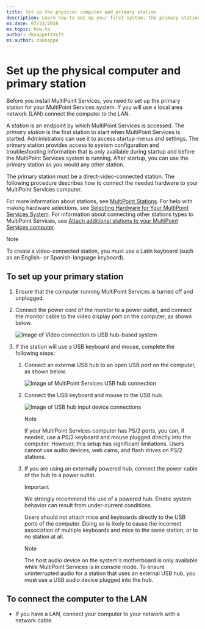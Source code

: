 ```yaml
---
title: Set up the physical computer and primary station
description: Learn how to set up your first system, the primary station, in MultiPoint Services
ms.date: 07/22/2016
ms.topic: how-to
author: dknappettmsft
ms.author: daknappe
---
```

# Set up the physical computer and primary station
Before you install MultiPoint Services, you need to set up the primary station for your MultiPoint Services system. If you will use a local area network (LAN) connect the computer to the LAN.

A *station* is an endpoint by which MultiPoint Services is accessed. The *primary station* is the first station to start when MultiPoint Services is started. Administrators can use it to access startup menus and settings. The primary station provides access to system configuration and troubleshooting information that is only available during startup and before the MultiPoint Services system is running. After startup, you can use the primary station as you would any other station.

The primary station must be a direct-video-connected station. The following procedure describes how to connect the needed hardware to your MultiPoint Services computer.

For more information about stations, see [MultiPoint Stations](multipoint-services-stations.md). For help with making hardware selections, see [Selecting Hardware for Your MultiPoint Services System](./select-hardware-mps.md). For information about connecting other stations types to MultiPoint Services, see [Attach additional stations to your MultiPoint Services computer](./multipoint-attach-additional-stations.md).

> [!NOTE]
> To create a video-connected station, you must use a Latin keyboard (such as an English- or Spanish-language keyboard).

## To set up your primary station

1.  Ensure that the computer running MultiPoint Services is turned off and unplugged.

2.  Connect the power cord of the monitor to a power outlet, and connect the monitor cable to the video display port on the computer, as shown below.

    ![Image of Video connection to USB hub-based system](./media/WMSVideoConnection.gif)

3.  If the station will use a USB keyboard and mouse, complete the following steps:

    1.  Connect an external USB hub to an open USB port on the computer, as shown below.

        ![Image of MultiPoint Services USB hub connection](./media/WMSUSBHubConnection.gif)

    2.  Connect the USB keyboard and mouse to the USB hub.

        ![Image of USB hub input device connections](./media/WMSUSBDeviceConnection.gif)

        > [!NOTE]
        > If your MultiPoint Services computer has PS/2 ports, you can, if needed, use a PS/2 keyboard and mouse plugged directly into the computer. However, this setup has significant limitations. Users cannot use audio devices, web cams, and flash drives on PS/2 stations.

    3.  If you are using an externally powered hub, connect the power cable of the hub to a power outlet.

        > [!IMPORTANT]
        > We strongly recommend the use of a powered hub. Erratic system behavior can result from under-current conditions.
        >
        > Users should not attach mice and keyboards directly to the USB ports of the computer. Doing so is likely to cause the incorrect association of multiple keyboards and mice to the same station, or to no station at all.

        > [!NOTE]
        > The host audio device on the system's motherboard is only available while MultiPoint Services is in console mode. To ensure uninterrupted audio for a station that uses an external USB hub, you must use a USB audio device plugged into the hub.

## To connect the computer to the LAN

-   If you have a LAN, connect your computer to your network with a network cable.

